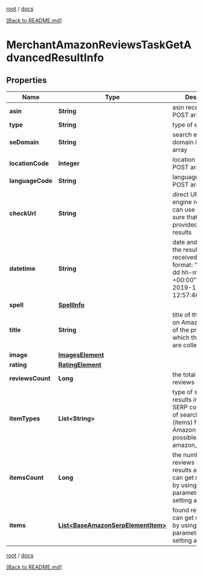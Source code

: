 [root](./../ "root") / [docs](./ "docs")

[[Back to README.md]](./../README.md "[Back to README.md]")

# MerchantAmazonReviewsTaskGetAdvancedResultInfo

## Properties

| Name | Type | Description | Notes |
|------------ | ------------- | ------------- | -------------|
|**asin** | **String** | asin received in a POST array |  [optional] |
|**type** | **String** | type of element |  [optional] |
|**seDomain** | **String** | search engine domain in a POST array |  [optional] |
|**locationCode** | **Integer** | location code in a POST array |  [optional] |
|**languageCode** | **String** | language code in a POST array |  [optional] |
|**checkUrl** | **String** | direct URL to search engine results you can use it to make sure that we provided accurate results |  [optional] |
|**datetime** | **String** | date and time when the result was received in the UTC format: “yyyy-mm-dd hh-mm-ss +00:00” example: 2019-11-15 12:57:46 +00:00 |  [optional] |
|**spell** | [**SpellInfo**](SpellInfo.md) |  |  [optional] |
|**title** | **String** | title of the product on Amazon the title of the product for which the reviews are collected |  [optional] |
|**image** | [**ImagesElement**](ImagesElement.md) |  |  [optional] |
|**rating** | [**RatingElement**](RatingElement.md) |  |  [optional] |
|**reviewsCount** | **Long** | the total number of reviews |  [optional] |
|**itemTypes** | **List&lt;String&gt;** | type of search results in Amazon SERP contains types of search results (items) found in Amazon SERP; possible item types: amazon_review_item |  [optional] |
|**itemsCount** | **Long** | the number of reviews items in the results array you can get more results by using the depth parameter when setting a task |  [optional] |
|**items** | [**List&lt;BaseAmazonSerpElementItem&gt;**](BaseAmazonSerpElementItem.md) | found reviews you can get more results by using the depth parameter when setting a task |  [optional] |

[root](./../ "root") / [docs](./ "docs")

[[Back to README.md]](./../README.md "[Back to README.md]")